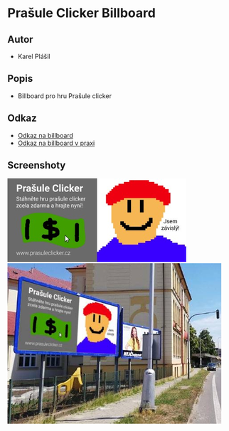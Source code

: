 # **Prašule Clicker Billboard**

## Autor
- Karel Plášil

## Popis
- Billboard pro hru Prašule clicker

## Odkaz
- [Odkaz na billboard](https://github.com/Karel63/Projects/blob/main/PrasuleClicker/PrasuleClickerAd/PrasuleClickerBillboard.jpg)
- [Odkaz na billboard v praxi](https://github.com/Karel63/Projects/blob/main/PrasuleClicker/PrasuleClickerAd/BillboardUse.jpg)

## Screenshoty
![Screenshot1](https://github.com/Karel63/Projects/blob/main/PrasuleClicker/PrasuleClickerAd/PrasuleClickerBillboard.jpg)
![Screenshot2](https://github.com/Karel63/Projects/blob/main/PrasuleClicker/PrasuleClickerAd/BillboardUse.jpg)
